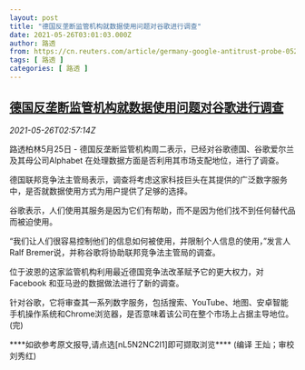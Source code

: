```yaml
---
layout: post
title: "德国反垄断监管机构就数据使用问题对谷歌进行调查"
date: 2021-05-26T03:01:03.000Z
author: 路透
from: https://cn.reuters.com/article/germany-google-antitrust-probe-0526-idCNKCS2D707F
tags: [ 路透 ]
categories: [ 路透 ]
---
```

<!--1621998063000-->
[德国反垄断监管机构就数据使用问题对谷歌进行调查](https://cn.reuters.com/article/germany-google-antitrust-probe-0526-idCNKCS2D707F)
------

<div>
<div><i>2021-05-26T02:57:14Z</i></div><p>路透柏林5月25日 - 德国反垄断监管机构周二表示，已经对谷歌德国、谷歌爱尔兰及其母公司Alphabet 在处理数据方面是否利用其市场支配地位，进行了调查。</p><p>德国联邦竞争法主管局表示，调查将考虑这家科技巨头在其提供的广泛数字服务中，是否就数据使用方式为用户提供了足够的选择。</p><p>谷歌表示，人们使用其服务是因为它们有帮助，而不是因为他们找不到任何替代品而被迫使用。</p><p>“我们让人们很容易控制他们的信息如何被使用，并限制个人信息的使用，”发言人Ralf Bremer说，并称谷歌将协助联邦竞争法主管局的调查。</p><p>位于波恩的这家监管机构利用最近德国竞争法改革赋予它的更大权力，对Facebook 和亚马逊的数据做法进行了新的调查。</p><p>针对谷歌，它将审查其一系列数字服务，包括搜索、YouTube、地图、安卓智能手机操作系统和Chrome浏览器，是否意味着该公司在整个市场上占据主导地位。(完)</p><p>****如欲参考原文报导,请点选[nL5N2NC2I1]即可撷取浏览**** (编译 王灿；审校 刘秀红)</p>
</div>
